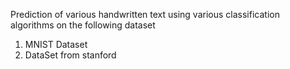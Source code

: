 Prediction of various handwritten text using various classification algorithms on the following dataset
1) MNIST Dataset
2) DataSet from stanford
